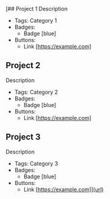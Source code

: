 [## Project 1
Description
- Tags: Category 1
- Badges:
  - Badge [blue]
- Buttons:
  - Link [https://example.com]

## Project 2
Description
- Tags: Category 2
- Badges:
  - Badge [blue]
- Buttons:
  - Link [https://example.com]

## Project 3
Description
- Tags: Category 3
- Badges:
  - Badge [blue]
- Buttons:
  - Link [https://example.com]](url)
